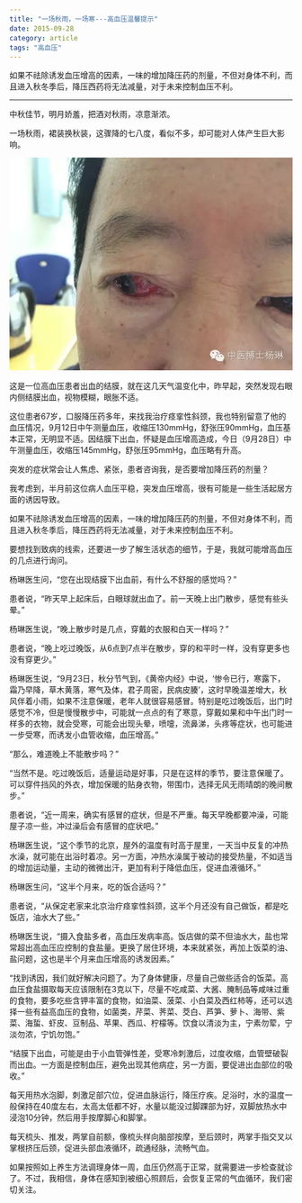 ```yaml
---
title: "一场秋雨，一场寒---高血压温馨提示"
date: 2015-09-28
category: article
tags: "高血压"
---
```


如果不祛除诱发血压增高的因素，一味的增加降压药的剂量，不但对身体不利，而且进入秋冬季后，降压西药将无法减量，对于未来控制血压不利。

***

中秋佳节，明月娇羞，把酒对秋雨，凉意渐浓。

一场秋雨，裙装换秋装，这骤降的七八度，看似不多，却可能对人体产生巨大影响。

![](/media/2015/09/28-01.jpg)

这是一位高血压患者出血的结膜，就在这几天气温变化中，昨早起，突然发现右眼内侧结膜出血，视物模糊，眼胀不适。

这位患者67岁，口服降压药多年，来找我治疗痉挛性斜颈，我也特别留意了他的血压情况，9月12日中午测量血压，收缩压130mmHg，舒张压90mmHg，血压基本正常，无明显不适。因结膜下出血，怀疑是血压增高造成，今日（9月28日）中午测量血压，收缩压145mmHg，舒张压95mmHg，血压略有升高。

突发的症状常会让人焦虑、紧张，患者咨询我，是否要增加降压药的剂量？

我考虑到，半月前这位病人血压平稳，突发血压增高，很有可能是一些生活起居方面的诱因导致。

如果不祛除诱发血压增高的因素，一味的增加降压药的剂量，不但对身体不利，而且进入秋冬季后，降压西药将无法减量，对于未来控制血压不利。

要想找到致病的线索，还要进一步了解生活状态的细节，于是，我就可能增高血压的几点进行询问。

杨琳医生问，“您在出现结膜下出血前，有什么不舒服的感觉吗？”

患者说，“昨天早上起床后，白眼球就出血了。前一天晚上出门散步，感觉有些头晕。”

杨琳医生说，“晚上散步时是几点，穿戴的衣服和白天一样吗？”

患者说，“晚上吃过晚饭，从6点到7点半在散步，穿的和平时一样，没有穿更多也没有穿更少。”

杨琳医生说，“9月23日，秋分节气到，《黄帝内经》中说，‘惨令已行，寒露下，霜乃早降，草木黄落，寒气及体，君子周密，民病皮腠’，这时早晚温差增大，秋风伴着小雨，如果不注意保暖，老年人就很容易感冒。特别是吃过晚饭后，出门时感觉不冷，但是慢慢散步中，可能就一点点的有了寒意，穿戴如果和中午出门时一样多的衣物，就会受寒，可能会出现头晕，喷嚏，流鼻涕，头疼等症状，也可能进一步受寒，而诱发小血管收缩，血压增高。”

“那么，难道晚上不能散步吗？”

“当然不是。吃过晚饭后，适量运动是好事，只是在这样的季节，要注意保暖了。可以穿件挡风的外衣，增加保暖的贴身衣物，带围巾，选择无风无雨晴朗的晚间散步。”

患者说，“近一周来，确实有感冒的症状，但是不严重。每天早晚都要冲澡，可能屋子凉一些，冲过澡后会有感冒的症状吧。”

杨琳医生说，“这个季节的北京，屋外的温度有时高于屋里，一天当中反复的冲热水澡，就可能在出浴时着凉。另一方面，冲热水澡属于被动的接受热量，不如适当的增加运动量，主动的微微出汗，更加有利于降低血压，促进血液循环。”

杨琳医生问，“这半个月来，吃的饭合适吗？”

患者说，“从保定老家来北京治疗痉挛性斜颈，这半个月还没有自己做饭，都是吃饭店，油水大了些。”

杨琳医生说，“摄入食盐多者，高血压发病率高。饭店做的菜不但油水大，盐也常常超出高血压应控制的食盐量。更换了居住环境，本来就紧张，再加上饭菜的油、盐问题，这也是半个月来血压增高的诱发因素。”

“找到诱因，我们就好解决问题了。为了身体健康，尽量自己做些适合的饭菜。高血压食盐摄取每天应该限制在3克以下，尽量不吃咸菜、大酱、腌制品等咸味过重的食物，要多吃些含钾丰富的食物，如油菜、菠菜、小白菜及西红柿等，还可以选择一些有益高血压的食物，如菌类，芹菜、荠菜、茭白、芦笋、萝卜、海带、紫菜、海蜇、虾皮、豆制品、苹果、西瓜、柠檬等。饮食以清淡为主，宁素勿荤，宁淡勿浓，宁饥勿饱。”

“结膜下出血，可能是由于小血管弹性差，受寒冷刺激后，过度收缩，血管壁破裂而出血。一方面是控制血压，避免出现其他病症，另一方面，要促进出血部位的吸收。”

每天用热水泡脚，刺激足部穴位，促进血脉运行，降压疗疾。足浴时，水的温度一般保持在40度左右，太高太低都不好，水量以能没过脚踝部为好，双脚放热水中浸泡10分钟，然后用手按摩脚心和脚掌。

每天梳头、推发，两掌自前额，像梳头样向脑部按摩，至后颈时，两掌手指交叉以掌根挤压后颈，促进头部血液循环，疏通经脉，流畅气血。

如果按照如上养生方法调理身体一周，血压仍然高于正常，就需要进一步检查就诊了。不过，我相信，身体在感知到被细心照顾后，会恢复正常的气血循环，我们密切关注。

